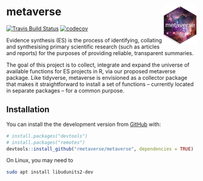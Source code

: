 
<!-- README.md is generated from README.Rmd. Please edit that file -->
metaverse <img src="docs/reference/figures/metaverse_hex.png" align="right" width="18%" height="18%" />
=======================================================================================================

[![Travis Build Status](https://travis-ci.com/rmetaverse/metaverse.svg?branch=master)](https://travis-ci.com/rmetaverse/metaverse/) [![codecov](https://codecov.io/gh/rmetaverse/metaverse/branch/master/graph/badge.svg)](https://codecov.io/gh/rmetaverse/metaverse)

Evidence synthesis (ES) is the process of identifying, collating and synthesising primary scientific research (such as articles and reports) for the purposes of providing reliable, transparent summaries.

The goal of this project is to collect, integrate and expand the universe of available functions for ES projects in R, via our proposed metaverse package. Like tidyverse, metaverse is envisioned as a collector package that makes it straightforward to install a set of functions – currently located in separate packages – for a common purpose.

Installation
------------

You can install the the development version from [GitHub](https://github.com/) with:

``` r
# install.packages("devtools")
# install.packages("remotes")
devtools::install_github("rmetaverse/metaverse", dependencies = TRUE)
```

On Linux, you may need to

``` bash
sudo apt install libudunits2-dev
```
